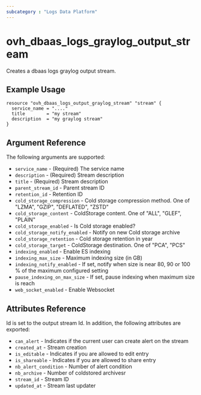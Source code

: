 ```yaml
---
subcategory : "Logs Data Platform"
---
```


# ovh_dbaas_logs_graylog_output_stream

Creates a dbaas logs graylog output stream.

## Example Usage

```hcl
resource "ovh_dbaas_logs_output_graylog_stream" "stream" {
  service_name = "...."
  title        = "my stream"
  description  = "my graylog stream"
}
```

## Argument Reference

The following arguments are supported:
* `service_name` - (Required) The service name
* `description` - (Required) Stream description
* `title` - (Required) Stream description
* `parent_stream_id` - Parent stream ID
* `retention_id` - Retention ID
* `cold_storage_compression` - Cold storage compression method. One of "LZMA", "GZIP", "DEFLATED", "ZSTD"
* `cold_storage_content` - ColdStorage content. One of "ALL", "GLEF", "PLAIN"
* `cold_storage_enabled` - Is Cold storage enabled?
* `cold_storage_notify_enabled` - Notify on new Cold storage archive
* `cold_storage_retention` - Cold storage retention in year
* `cold_storage_target` - ColdStorage destination. One of "PCA", "PCS"
* `indexing_enabled` - Enable ES indexing
* `indexing_max_size` - Maximum indexing size (in GB)
* `indexing_notify_enabled` - If set, notify when size is near 80, 90 or 100 % of the maximum configured setting
* `pause_indexing_on_max_size` - If set, pause indexing when maximum size is reach
* `web_socket_enabled` - Enable Websocket

## Attributes Reference

Id is set to the output stream Id. In addition, the following attributes are exported:

* `can_alert` - Indicates if the current user can create alert on the stream
* `created_at` - Stream creation
* `is_editable` - Indicates if you are allowed to edit entry
* `is_shareable` - Indicates if you are allowed to share entry
* `nb_alert_condition` - Number of alert condition
* `nb_archive` - Number of coldstored archivesr
* `stream_id` - Stream ID
* `updated_at` - Stream last updater
